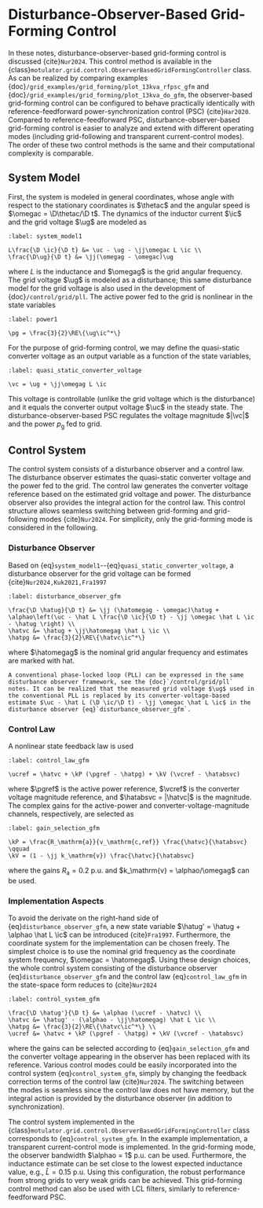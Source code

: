 # Disturbance-Observer-Based Grid-Forming Control

In these notes, disturbance-observer-based grid-forming control is discussed {cite}`Nur2024`. This control method is available in the {class}`motulator.grid.control.ObserverBasedGridFormingController` class. As can be realized by comparing examples {doc}`/grid_examples/grid_forming/plot_13kva_rfpsc_gfm` and {doc}`/grid_examples/grid_forming/plot_13kva_do_gfm`, the observer-based grid-forming control can be configured to behave practically identically with reference-feedforward power-synchronization control (PSC) {cite}`Har2020`. Compared to reference-feedforward PSC, disturbance-observer-based grid-forming control is easier to analyze and extend with different operating modes (including grid-following and transparent current-control modes). The order of these two control methods is the same and their computational complexity is comparable.

## System Model

First, the system is modeled in general coordinates, whose angle with respect to the stationary coordinates is $\thetac$ and the angular speed is $\omegac = \D\thetac/\D t$. The dynamics of the inductor current $\ic$ and the grid voltage $\ug$ are modeled as

```{math}
:label: system_model1

L\frac{\D \ic}{\D t} &= \uc - \ug - \jj\omegac L \ic \\
\frac{\D\ug}{\D t} &= \jj(\omegag - \omegac)\ug
```

where $L$ is the inductance and $\omegag$ is the grid angular frequency. The grid voltage $\ug$ is modeled as a disturbance; this same disturbance model for the grid voltage is also used in the development of {doc}`/control/grid/pll`. The active power fed to the grid is nonlinear in the state variables

```{math}
:label: power1

\pg = \frac{3}{2}\RE\{\ug\ic^*\}
```

For the purpose of grid-forming control, we may define the quasi-static converter voltage as an output variable as a function of the state variables,

```{math}
:label: quasi_static_converter_voltage

\vc = \ug + \jj\omegag L \ic
```

This voltage is controllable (unlike the grid voltage which is the disturbance) and it equals the converter output voltage $\uc$ in the steady state. The disturbance-observer-based PSC regulates the voltage magnitude $|\vc|$ and the power $p_\mathrm{g}$ fed to grid.

## Control System

The control system consists of a disturbance observer and a control law. The disturbance observer estimates the quasi-static converter voltage and the power fed to the grid. The control law generates the converter voltage reference based on the estimated grid voltage and power. The disturbance observer also provides the integral action for the control law. This control structure allows seamless switching between grid-forming and grid-following modes {cite}`Nur2024`. For simplicity, only the grid-forming mode is considered in the following.

### Disturbance Observer

Based on {eq}`system_model1`--{eq}`quasi_static_converter_voltage`, a disturbance observer for the grid voltage can be formed {cite}`Nur2024,Kuk2021,Fra1997`

```{math}
:label: disturbance_observer_gfm

\frac{\D \hatug}{\D t} &= \jj (\hatomegag - \omegac)\hatug + \alphao\left(\uc - \hat L \frac{\D \ic}{\D t} - \jj \omegac \hat L \ic - \hatug \right) \\
\hatvc &= \hatug + \jj\hatomegag \hat L \ic \\
\hatpg &= \frac{3}{2}\RE\{\hatvc\ic^*\}
```

where $\hatomegag$ is the nominal grid angular frequency and estimates are marked with hat.

```{note}
A conventional phase-locked loop (PLL) can be expressed in the same disturbance observer framework, see the {doc}`/control/grid/pll` notes. It can be realized that the measured grid voltage $\ug$ used in the conventional PLL is replaced by its converter-voltage-based estimate $\uc - \hat L (\D \ic/\D t) - \jj \omegac \hat L \ic$ in the disturbance observer {eq}`disturbance_observer_gfm`.
```

### Control Law

A nonlinear state feedback law is used

```{math}
:label: control_law_gfm

\ucref = \hatvc + \kP (\pgref - \hatpg) + \kV (\vcref - \hatabsvc)
```

where $\pgref$ is the active power reference, $\vcref$ is the converter voltage magnitude reference, and $\hatabsvc = |\hatvc|$ is the magnitude. The complex gains for the active-power and converter-voltage-magnitude channels, respectively, are selected as

```{math}
:label: gain_selection_gfm

\kP = \frac{R_\mathrm{a}}{v_\mathrm{c,ref}} \frac{\hatvc}{\hatabsvc} \qquad
\kV = (1 - \jj k_\mathrm{v}) \frac{\hatvc}{\hatabsvc}
```

where the gains $R_\mathrm{a} = 0.2$ p.u. and $k_\mathrm{v} = \alphao/\omegag$ can be used.

### Implementation Aspects

To avoid the derivate on the right-hand side of {eq}`disturbance_observer_gfm`, a new state variable $\hatug' = \hatug + \alphao \hat L \ic$ can be introduced {cite}`Fra1997`. Furthermore, the coordinate system for the implementation can be chosen freely. The simplest choice is to use the nominal grid frequency as the coordinate system frequency, $\omegac = \hatomegag$. Using these design choices, the whole control system consisting of the disturbance observer {eq}`disturbance_observer_gfm` and the control law {eq}`control_law_gfm` in the state-space form reduces to {cite}`Nur2024`

```{math}
:label: control_system_gfm

\frac{\D \hatug'}{\D t} &= \alphao (\ucref - \hatvc) \\
\hatvc &= \hatug' - (\alphao - \jj\hatomegag) \hat L \ic \\
\hatpg &= \frac{3}{2}\RE\{\hatvc\ic^*\} \\
\ucref &= \hatvc + \kP (\pgref - \hatpg) + \kV (\vcref - \hatabsvc)
```

where the gains can be selected according to {eq}`gain_selection_gfm` and the converter voltage appearing in the observer has been replaced with its reference. Various control modes could be easily incorporated into the control system {eq}`control_system_gfm`, simply by changing the feedback correction terms of the control law {cite}`Nur2024`. The switching between the modes is seamless since the control law does not have memory, but the integral action is provided by the disturbance observer (in addition to synchronization).

The control system implemented in the {class}`motulator.grid.control.ObserverBasedGridFormingController` class corresponds to {eq}`control_system_gfm`. In the example implementation, a transparent current-control mode is implemented. In the grid-forming mode, the observer bandwidth $\alphao = 1$ p.u. can be used. Furthermore, the inductance estimate can be set close to the lowest expected inductance value, e.g., $\hat L = 0.15$ p.u. Using this configuration, the robust performance from strong grids to very weak grids can be achieved. This grid-forming control method can also be used with LCL filters, similarly to reference-feedforward PSC.
